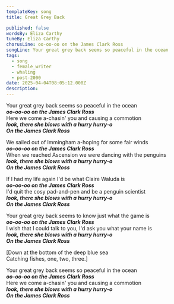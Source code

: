 ```yaml
---
templateKey: song
title: Great Grey Back

published: false
wordsBy: Eliza Carthy
tuneBy: Eliza Carthy
chorusLine: oo-oo-oo on the James Clark Ross
songLine: Your great grey back seems so peaceful in the ocean
tags:
  - song
  - female_writer
  - whaling
  - post-2000
date: 2025-04-04T08:05:12.000Z
description: 
---
```



Your great grey back seems so peaceful in the ocean\
***oo-oo-oo on the James Clark Ross***\
Here we come a-chasin' you and causing a commotion\
***look, there she blows with a hurry hurry-o\
On the James Clark Ross***

We sailed out of Immingham a-hoping for some fair winds\
***oo-oo-oo on the James Clark Ross***\
When we reached Ascension we were dancing with the penguins\
***look, there she blows with a hurry hurry-o\
On the James Clark Ross***

If I had my life again I'd be what Claire Waluda is\
***oo-oo-oo on the James Clark Ross***\
I'd quit the cosy pad-and-pen and be a penguin scientist\
***look, there she blows with a hurry hurry-o\
On the James Clark Ross***

Your great grey back seems to know just what the game is\
***oo-oo-oo on the James Clark Ross***\
I wish that I could talk to you, I'd ask you what your name is\
***look, there she blows with a hurry hurry-o\
On the James Clark Ross***

[Down at the bottom of the deep blue sea\
Catching fishes, one, two, three.]

Your great grey back seems so peaceful in the ocean\
***oo-oo-oo on the James Clark Ross***\
Here we come a-chasin' you and causing a commotion\
***look, there she blows with a hurry hurry-o\
On the James Clark Ross***
